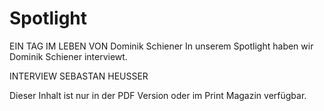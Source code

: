 # Spotlight

EIN TAG IM LEBEN VON
Dominik Schiener
In unserem Spotlight haben wir Dominik Schiener interviewt.

INTERVIEW SEBASTAN HEUSSER

Dieser Inhalt ist nur in der PDF Version oder im Print Magazin verfügbar.
